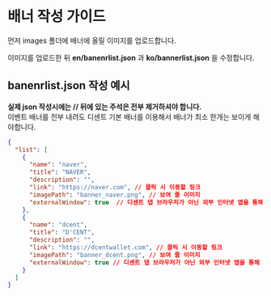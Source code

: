 # 배너 작성 가이드

먼저 images 폴더에 배너에 올릴 이미지를 업로드합니다.  

이미지를 업로드한 뒤 **en/banenrlist.json** 과 **ko/bannerlist.json** 을 수정합니다.


## banenrlist.json 작성 예시  
**실제 json 작성시에는 // 뒤에 있는 주석은 전부 제거하셔야 합니다.**  
이벤트 배너를 전부 내려도 디센트 기본 배너를 이용해서 배너가 최소 한개는 보이게 해야합니다.
```json
{
  "list": [
    {
      "name": "naver",
      "title": "NAVER",
      "description": "",
      "link": "https://naver.com", // 클릭 시 이동할 링크
      "imagePath": "banner_naver.png", // 보여 줄 이미지
      "externalWindow": true  // 디센트 댑 브라우저가 아닌 외부 인터넷 앱을 통해 링크를 열 시 true
    },
    {
      "name": "dcent",
      "title": "D'CENT",
      "description": "",
      "link": "https://dcentwallet.com", // 클릭 시 이동할 링크
      "imagePath": "banner_dcent.png", // 보여 줄 이미지
      "externalWindow": true // 디센트 댑 브라우저가 아닌 외부 인터넷 앱을 통해 링크를 열 시 true
    }
  ]
}
```
